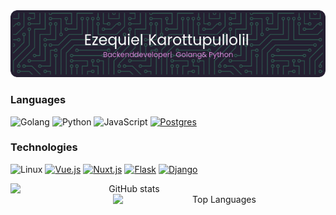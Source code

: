 
<div align="center">
<img src="./github-header-image.png">
</div>

### Languages
![Golang](https://img.shields.io/badge/-Golang-000?&logo=Go)
![Python](https://img.shields.io/badge/-Python-000?&logo=Python)
![JavaScript](https://img.shields.io/badge/-JavaScript-000?&logo=JavaScript)
[![Postgres](https://img.shields.io/badge/Postgres-%23000000.svg?logo=postgresql&logoColor=blue)](#)

### Technologies
![Linux](https://img.shields.io/badge/-Linux-000?&logo=Linux&logoColor=42b883)
[![Vue.js](https://img.shields.io/badge/Vue.js-%23000000?logo=vuedotjs&logoColor=42b883)](#)
[![Nuxt.js](https://img.shields.io/badge/Nuxt.js-%23000000?logo=nuxtdotjs&logoColor=%2300DC82)](#)
[![Flask](https://img.shields.io/badge/Flask-000?logo=flask&logoColor=42b883)](#)
[![Django](https://img.shields.io/badge/Django-%23000000.svg?logo=django&logoColor=42b883)](#)

<div align="center">
      <img align="left" src="https://github-readme-stats.vercel.app/api?username=EzequielBPullolil&show_icons=true&theme=dark&border_color=42b883" alt="GitHub stats" width="380px">
      <img align="right" src="https://github-readme-stats.vercel.app/api/top-langs/?username=EzequielBPullolil&layout=compact&theme=dark&border_color=42b883&exclude_repo=HTML,CSS,Shell&langs_count=3" alt="Top Languages" width="340px">
</div>
